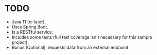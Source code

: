 # TODO
* Java 11 (or later).
* Uses Spring Boot.
* Is a RESTful service.
* Includes some tests (full test coverage isn't necessary for this sample project).
* Bonus (Optional): requests data from an external endpoint
